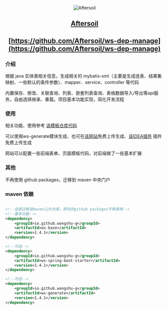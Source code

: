 <center>

![Aftersoil](https://avatars.githubusercontent.com/u/64077718)

## [Aftersoil](https://github.com/Aftersoil)

## [https://github.com/Aftersoil/ws-dep-manage](https://github.com/Aftersoil/ws-dep-manage)

</center>

### 介绍

根据 java 实体类相关信息，生成相关的 mybatis-xml（主要是生成连表、结果集映射、一些默认的条件参数）、mapper、service、controller 等代码

内置保存、修改、关联查询、列表、嵌套列表查询、表格数据导入/导出等api服务，自由选择继承、重载。项目基本功能实现，简化开发流程

### 使用

相关功能、使用参考 [该模板仓库代码](https://github.com/wangshu-g/ws-generate-test-example)

可以使用ws-generate模块生成、也可在[该网站](https://www.望舒.com)免费上传生成、[该IDEA插件](https://plugins.jetbrains.com/embeddable/install/23060) 插件免费上传生成

网站可以配置一些前端表单、页面模板代码，对前端做了一些基本扩展

### 其他

不再使用 github packages，迁移到 maven 中央门户

### maven 依赖

``` xml

<!--全部迁移至maven公共仓库，原先的github packages不再使用-->
<!--基本功能-->
<dependency>
    <groupId>io.github.wangshu-g</groupId>
    <artifactId>ws-base</artifactId>
    <version>1.4.1</version>
</dependency>

<!--可选-->
<dependency>
    <groupId>io.github.wangshu-g</groupId>
    <artifactId>ws-spring-boot-starter</artifactId>
    <version>1.4.1</version>
</dependency>

<!--可选-->
<dependency>
    <groupId>io.github.wangshu-g</groupId>
    <artifactId>ws-generate</artifactId>
    <version>1.4.1</version>
</dependency>
```